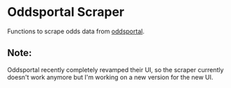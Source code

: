 # Oddsportal Scraper

Functions to scrape odds data from [oddsportal](https://www.oddsportal.com).

## Note:
Oddsportal recently completely revamped their UI, so the scraper currently doesn't work anymore but I'm working on a new version for the new UI. 
